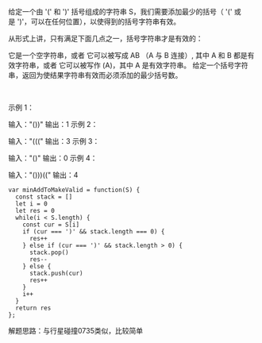 给定一个由 '(' 和 ')' 括号组成的字符串 S，我们需要添加最少的括号（ '(' 或是 ')'，可以在任何位置），以使得到的括号字符串有效。

从形式上讲，只有满足下面几点之一，括号字符串才是有效的：

它是一个空字符串，或者
它可以被写成 AB （A 与 B 连接）, 其中 A 和 B 都是有效字符串，或者
它可以被写作 (A)，其中 A 是有效字符串。
给定一个括号字符串，返回为使结果字符串有效而必须添加的最少括号数。

 

示例 1：

输入："())"
输出：1
示例 2：

输入："((("
输出：3
示例 3：

输入："()"
输出：0
示例 4：

输入："()))(("
输出：4

```
var minAddToMakeValid = function(S) {
  const stack = []
  let i = 0
  let res = 0
  while(i < S.length) {
    const cur = S[i]
    if (cur === ')' && stack.length === 0) {
      res++
    } else if (cur === ')' && stack.length > 0) {
      stack.pop()
      res--
    } else {
      stack.push(cur)
      res++
    }
    i++
  }
  return res
};
```

解题思路：与行星碰撞0735类似，比较简单
